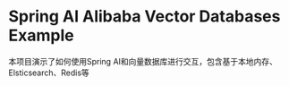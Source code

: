 # Spring AI Alibaba Vector Databases Example

本项目演示了如何使用Spring AI和向量数据库进行交互，包含基于本地内存、Elsticsearch、Redis等